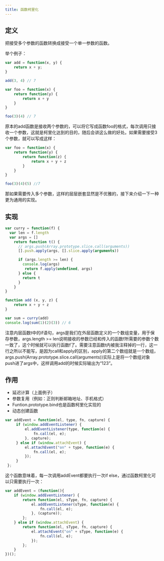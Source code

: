 ```yaml
---
title: 函数柯里化
---
```


## 定义

把接受多个参数的函数转换成接受一个单一参数的函数。

举个例子：

```js
var add = function(x, y) {
    return x + y;
}

add(3, 4) // 7

var foo = function(x) {
    return function(y) {
        return x + y
    }
}

foo(3)(4) // 7
```

原本的add函数是接收两个参数的，可以将它写成函数foo的格式，每次调用只接收一个参数，这就是柯里化达到的目的，随后会讲这么做的好处。如果需要接受3个参数，就可以写成这样：

```js
var foo = function(x) {
    return function(y) {
        return function(z) {
            return x + y + z
        }
    }
}

foo(3)(4)(5) //7
```

那如果需要传入多个参数，这样的层层嵌套显然是不优雅的，接下来介绍一下一种更为通用的实现。



## 实现

```js
var curry = function(f) {
  var len = f.length
  var args = []
    return function t() {
      // args.push(Array.prototype.slice.call(arguments))
      [].push.apply(args, [].slice.apply(arguments))

      if (args.length >= len) {
      	console.log(args)
         return f.apply(undefined, args)
      } else {
        return t
      }
    }
}

function add (x, y, z) {
	return x + y + z
}

var sum = curry(add)
console.log(sum(1)(2)(3)) // 6
```

注意内层函数t中的if语句，args是我们在外层函数定义的一个数组变量，用于保存参数，args.length >= len说明接收的参数已经和传入的函数f所需要的参数个数一致了，这个时候就可以执行函数f了。需要注意函数t内被我注释掉的一行，这一行之所以不能写，是因为call和apply的区别，apply的第二个数组就是一个数组，args.push(Array.prototype.slice.call(arguments))实际上是将一个数组对象push进了args中，这样调用add的时候实际输出为“123”。



## 作用

- 延迟计算（上面例子）
- 参数复用（例如：正则判断邮箱地址、手机格式）
- Funtion.prototype.bind也是函数柯里化实现的
- 动态创建函数

```js
var addEvent = function(el, type, fn, capture) {
     if (window.addEventListener) {
         el.addEventListener(type, function(e) {
             fn.call(el, e);
         }, capture);
     } else if (window.attachEvent) {
         el.attachEvent("on" + type, function(e) {
             fn.call(el, e);
         });
     } 
 };
```

这个函数意味着，每一次调用addEvent都要执行一次if else，通过函数柯里化可以只需要执行一次：

```js
var addEvent = (function(){
    if (window.addEventListener) {
        return function(el, sType, fn, capture) {
            el.addEventListener(sType, function(e) {
                fn.call(el, e);
            }, (capture));
        };
    } else if (window.attachEvent) {
        return function(el, sType, fn, capture) {
            el.attachEvent("on" + sType, function(e) {
                fn.call(el, e);
            });
        };
    }
})();
```

